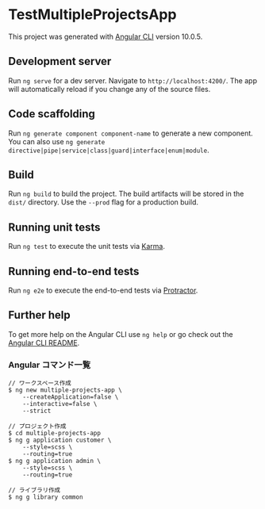 # TestMultipleProjectsApp

This project was generated with [Angular CLI](https://github.com/angular/angular-cli) version 10.0.5.

## Development server

Run `ng serve` for a dev server. Navigate to `http://localhost:4200/`. The app will automatically reload if you change any of the source files.

## Code scaffolding

Run `ng generate component component-name` to generate a new component. You can also use `ng generate directive|pipe|service|class|guard|interface|enum|module`.

## Build

Run `ng build` to build the project. The build artifacts will be stored in the `dist/` directory. Use the `--prod` flag for a production build.

## Running unit tests

Run `ng test` to execute the unit tests via [Karma](https://karma-runner.github.io).

## Running end-to-end tests

Run `ng e2e` to execute the end-to-end tests via [Protractor](http://www.protractortest.org/).

## Further help

To get more help on the Angular CLI use `ng help` or go check out the [Angular CLI README](https://github.com/angular/angular-cli/blob/master/README.md).


### Angular コマンド一覧

```
// ワークスペース作成
$ ng new multiple-projects-app \
    --createApplication=false \
    --interactive=false \
    --strict

// プロジェクト作成
$ cd multiple-projects-app
$ ng g application customer \
    --style=scss \
    --routing=true
$ ng g application admin \
    --style=scss \
    --routing=true 

// ライブラリ作成
$ ng g library common

```